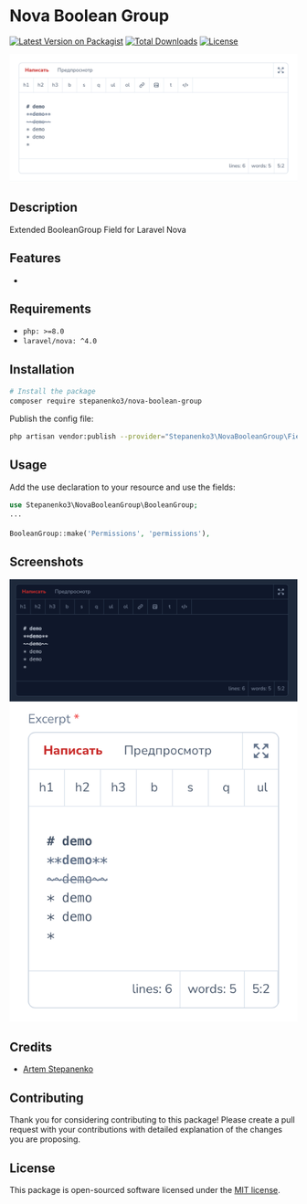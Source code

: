 # Nova Boolean Group

[![Latest Version on Packagist](https://img.shields.io/packagist/v/stepanenko3/nova-boolean-group.svg?style=flat-square)](https://packagist.org/packages/stepanenko3/nova-boolean-group)
[![Total Downloads](https://img.shields.io/packagist/dt/stepanenko3/nova-boolean-group.svg?style=flat-square)](https://packagist.org/packages/stepanenko3/nova-boolean-group)
[![License](https://poser.pugx.org/stepanenko3/nova-boolean-group/license)](https://packagist.org/packages/stepanenko3/nova-boolean-group)

![screenshot of field](screenshots/field.png)

## Description

Extended BooleanGroup Field for Laravel Nova

## Features

-

## Requirements

- `php: >=8.0`
- `laravel/nova: ^4.0`

## Installation

```bash
# Install the package
composer require stepanenko3/nova-boolean-group
```

Publish the config file:

``` bash
php artisan vendor:publish --provider="Stepanenko3\NovaBooleanGroup\FieldServiceProvider" --tag="config"
```

## Usage

Add the use declaration to your resource and use the fields:

```php
use Stepanenko3\NovaBooleanGroup\BooleanGroup;
...

BooleanGroup::make('Permissions', 'permissions'),
```

## Screenshots

![screenshot of field](screenshots/field-dark.png)
![screenshot of field](screenshots/field-mobile.png)

## Credits

- [Artem Stepanenko](https://github.com/stepanenko3)

## Contributing

Thank you for considering contributing to this package! Please create a pull request with your contributions with detailed explanation of the changes you are proposing.

## License

This package is open-sourced software licensed under the [MIT license](LICENSE.md).
